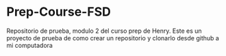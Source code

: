 # Prep-Course-FSD
Repositorio de prueba, modulo 2 del curso prep de Henry.
Este es un proyecto de prueba de como crear un repositorio y clonarlo desde github a mi computadora